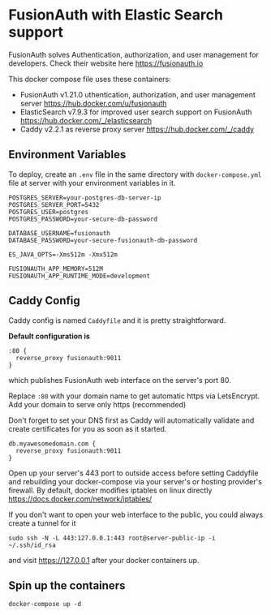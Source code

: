 # FusionAuth with Elastic Search support

FusionAuth solves Authentication, authorization, and user management for developers. Check their website here https://fusionauth.io

This docker compose file uses these containers:
- FusionAuth v1.21.0 uthentication, authorization, and user management server https://hub.docker.com/u/fusionauth
- ElasticSearch v7.9.3 for improved user search support on FusionAuth https://hub.docker.com/_/elasticsearch
- Caddy v2.2.1 as reverse proxy server https://hub.docker.com/_/caddy

## Environment Variables

To deploy, create an ```.env``` file in the same directory with ```docker-compose.yml``` file at server with your environment variables in it.

```
POSTGRES_SERVER=your-postgres-db-server-ip
POSTGRES_SERVER_PORT=5432
POSTGRES_USER=postgres
POSTGRES_PASSWORD=your-secure-db-password

DATABASE_USERNAME=fusionauth
DATABASE_PASSWORD=your-secure-fusionauth-db-password

ES_JAVA_OPTS=-Xms512m -Xmx512m

FUSIONAUTH_APP_MEMORY=512M
FUSIONAUTH_APP_RUNTIME_MODE=development
```

## Caddy Config

Caddy config is named ```Caddyfile``` and it is pretty straightforward.

**Default configuration is**
```
:80 {
  reverse_proxy fusionauth:9011
}
```
which publishes FusionAuth web interface on the server's port 80.

Replace ```:80``` with your domain name to get automatic https via LetsEncrypt. Add your domain to serve only https (recommended)

Don't forget to set your DNS first as Caddy will automatically validate and create certificates for you as soon as it started.

```
db.myawesomedomain.com {
  reverse_proxy fusionauth:9011
}
```

Open up your server's 443 port to outside access before setting Caddyfile and rebuilding your docker-compose via your server's or hosting provider's firewall. By default, docker modifies iptables on linux directly https://docs.docker.com/network/iptables/

If you don't want to open your web interface to the public, you could always create a tunnel for it

```
sudo ssh -N -L 443:127.0.0.1:443 root@server-public-ip -i ~/.ssh/id_rsa
```

and visit https://127.0.0.1 after your docker containers up.

## Spin up the containers

```
docker-compose up -d
```
